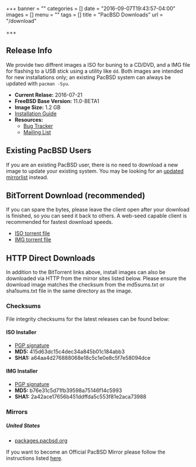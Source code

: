 +++
banner = ""
categories = []
date = "2016-09-07T19:43:57-04:00"
images = []
menu = ""
tags = []
title = "PacBSD Downloads"
url = "/download"

+++

## Release Info

We provide two diffrent images a ISO for buning to a CD/DVD, and a IMG file for
flashing to a USB stick using a utility like `dd`.  Both images are intended for
new installations only; an existing PacBSD system can always be updated with
`pacman -Syu`.

*   **Current Relase:** 2016-07-21
*   **FreeBSD Base Version:** 11.0-BETA1
*   **Image Size:** 1.2 GB
*   [Installation Guide](#)
*   **Resources:**
    *   [Bug Tracker](#)
    *   [Mailing List](#)

## Existing PacBSD Users

If you are an existing PacBSD user, there is no need to download a new image to
update your existing system. You may be looking for an [updated mirrorlist](#)
instead.

## BitTorrent Download (recommended)

If you can spare the bytes, please leave the client open after your download is
finished, so you can seed it back to others. A web-seed capable client is
recommended for fastest download speeds.

*   [ISO torrent file](#)
*   [IMG torrent file](#)

## HTTP Direct Downloads

In addition to the BitTorrent links above, install images can also be downloaded
via HTTP from the mirror sites listed below. Please ensure the download image
matches the checksum from the md5sums.txt or sha1sums.txt file in the same
directory as the image.

### Checksums

File integrity checksums for the latest releases can be found below:

#### ISO Installer

*   [PGP
    signature](/.sig)
*   **MD5:** 415d63dc15c4dec34a845b01c184abb3
*   **SHA1:** a64aa4d276888068e18c5c1e0e8c5f7e58094dce

#### IMG Installer

*   [PGP signature](/.sig)
*   **MD5:** b76e31c5d71fb39598a75146f14c5993
*   **SHA1:** 2a42ace17656b451ddffda5c553f81e2aca73988

### Mirrors

##### United States

*   [packages.pacbsd.org](https://packages.pacbsd.org/iso)

If you want to become an Official PacBSD Mirror please follow the
instructions listed
[here](https://wiki.pacbsd.org/index.php/DeveloperWiki:NewMirrors).
